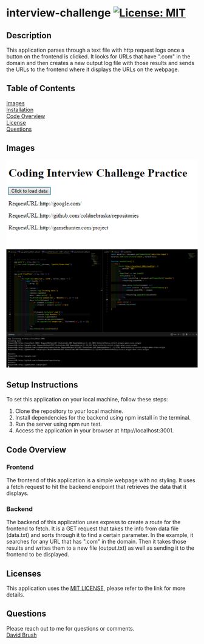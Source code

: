 # interview-challenge [![License: MIT](https://img.shields.io/badge/License-MIT-yellow.svg)](https://opensource.org/licenses/MIT) 

## Description
This application parses through a text file with http request logs once a button on the frontend is clicked. It looks for URLs that have ".com" in the domain and then creates a new output log file with those results and sends the URLs to the frontend where it displays the URLs on the webpage.

## Table of Contents
[Images](#images)   
[Installation](#setup-instructions)  
[Code Overview](#code-overview)  
[License](#license)  
[Questions](#questions)  

## Images
![webpage](/readmeImages/webpage.png)
![code](/readmeImages/code.png)

## Setup Instructions
To set this application on your local machine, follow these steps:

1. Clone the repository to your local machine.
2. Install dependencies for the backend using npm install in the terminal.
4. Run the server using npm run test.
5. Access the application in your browser at http://localhost:3001.

## Code Overview

### Frontend
The frontend of this application is a simple webpage with no styling. It uses a fetch request to hit the backend endpoint that retrieves the data that it displays.

### Backend
The backend of this application uses express to create a route for the frontend to fetch. It is a GET request that takes the info from data file (data.txt) and sorts through it to find a certain parameter. In the example, it searches for any URL that has ".com" in the domain. Then it takes those results and writes them to a new file (output.txt) as well as sending it to the frontend to be displayed.

## Licenses
This application uses the [MIT LICENSE](./LICENSE), please refer to the link for more details.

## Questions
Please reach out to me for questions or comments.  
[David Brush](https://github.com/coldnebraska)

